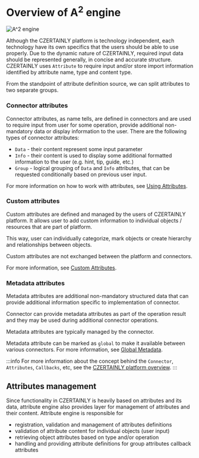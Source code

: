 # Overview of A<sup>2</sup> engine

![A^2 engine](../../../../assets/a2-engine.png)

Although the CZERTAINLY platform is technology independent, each technology have its own specifics that the users should be able to use properly. Due to the dynamic nature of CZERTAINLY, required input data should be represented generally, in concise and accurate structure.
CZERTAINLY uses `Attribute` to require input and/or store import information identified by attribute name, type and content type.

From the standpoint of attribute definition source, we can split attributes to two separate groups.

### Connector attributes

Connector attributes, as name tells, are defined in connectors and are used to require input from user for some operation, provide additional non-mandatory data or display information to the user.
There are the following types of connector attributes:
- `Data` - their content represent some input parameter
- `Info` - their content is used to display some additional formatted information to the user (e.g. hint, tip, guide, etc.)
- `Group` - logical grouping of `Data` and `Info` attributes, that can be requested conditionally based on previous user input.

For more information on how to work with attributes, see [Using Attributes](../../../../contributors/attributes/overview).

### Custom attributes

Custom attributes are defined and managed by the users of CZERTAINLY platform. It allows user to add custom information to individual objects / resources that are part of platform.

This way, user can individually categorize, mark objects or create hierarchy and relationships between objects.

Custom attributes are not exchanged between the platform and connectors.

For more information, see [Custom Attributes](./custom-attributes).

### Metadata attributes

Metadata attributes are additional non-mandatory structured data that can provide additional information specific to implementation of connector.

Connector can provide metadata attributes as part of the operation result and they may be used during additional connector operations.

Metadata attributes are typically managed by the connector.

Metadata attribute can be marked as `global` to make it available between various connectors. For more information, see [Global Metadata](./global-metadata).

:::info
For more information about the concept behind the `Connector`, `Attributes`, `Callbacks`, etc, see the [CZERTAINLY platform overview](../../../concept-design/overview).
:::

## Attributes management
Since functionality in CZERTAINLY is heavily based on attributes and its data, attribute engine also provides layer for management of attributes and their content. Attribute engine is responsible for
- registration, validation and management of attributes definitions
- validation of attribute content for individual objects (user input)
- retrieving object attributes based on type and/or operation
- handling and providing attribute definitions for group attributes callback attributes
